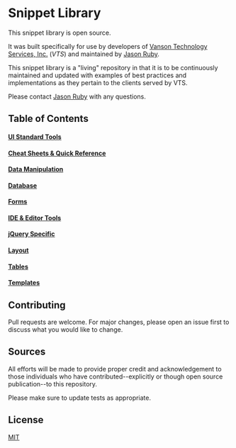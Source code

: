 # Snippet Library

This snippet library is open source.

It was built specifically for use by developers of [Vanson Technology Services, Inc.](http://www.vansontech.com/) (*VTS*) and maintained by [Jason Ruby](https://github.com/BluePawDev).

This snippet library is a "living" repository in that it is to be continuously maintained and updated with examples of best practices and implementations as they pertain to the clients served by VTS.

Please contact [Jason Ruby](mailto:jaruby@me.com) with any questions.

## Table of Contents
#### [UI Standard Tools](https://github.com/BluePawDev/snippets/tree/master/Resources/UI%20Standard%20Tools)
#### [Cheat Sheets & Quick Reference](https://github.com/BluePawDev/snippets/tree/master/Resources/Cheat%20Sheets%20and%20Quick%20Reference)
#### [Data Manipulation](https://github.com/BluePawDev/snippets/tree/master/Resources/Data%20Manipulation)
#### [Database](https://github.com/BluePawDev/snippets/tree/master/Resources/Database/)
#### [Forms](https://github.com/BluePawDev/snippets/tree/master/Resources/Forms)
#### [IDE & Editor Tools](https://github.com/BluePawDev/snippets/tree/master/Resources/IDE%20%26%20Editor%20Tools/)
#### [jQuery Specific](https://github.com/BluePawDev/snippets/tree/master/Resources/jQuery)
#### [Layout](https://github.com/BluePawDev/snippets/tree/master/Resources/Layouts)
#### [Tables](https://github.com/BluePawDev/snippets/tree/master/Resources/Tables)
#### [Templates](https://github.com/BluePawDev/snippets/tree/master/Resources/Templates)


## Contributing
Pull requests are welcome. For major changes, please open an issue first to discuss what you would like to change.

## Sources

All efforts will be made to provide proper credit and acknowledgement to those individuals who have contributed--explicitly or though open source publication--to this repository.

Please make sure to update tests as appropriate.

## License
[MIT](https://choosealicense.com/licenses/mit/)
